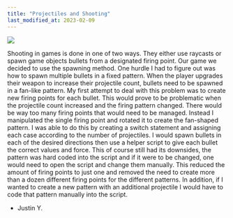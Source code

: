 ```yaml
---
title: "Projectiles and Shooting"
last_modified_at: 2023-02-09
---
```

![](/AnswerForTheDust/assets/images/shooting-and-projectiles.png)

Shooting in games is done in one of two ways. They either use raycasts or spawn game objects bullets from a designated firing point. Our game we decided to use the spawning method. One hurdle I had to figure out was how to spawn multiple bullets in a fixed pattern. When the player upgrades their weapon to increase their projectile count, bullets need to be spawned in a fan-like pattern. My first attempt to deal with this problem was to create new firing points for each bullet. This would prove to be problematic when the projectile count increased and the firing pattern changed. There would be way too many firing points that would need to be managed. Instead I manipulated the single firing point and rotated it to create the fan-shaped pattern. I was able to do this by creating a switch statement and assigning each case according to the number of projectiles. I would spawn bullets in each of the desired directions then use a helper script to give each bullet the correct values and force. This of course still had its downsides, the pattern was hard coded into the script and if it were to be changed, one would need to open the script and change them manually. This reduced the amount of firing points to just one and removed the need to create more than a dozen different firing points for the different patterns. In addition, if I wanted to create a new pattern with an additional projectile I would have to code that pattern manually into the script.
- Justin Y.
